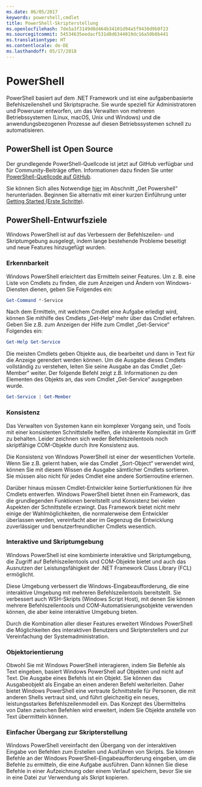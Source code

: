 ```yaml
---
ms.date: 06/05/2017
keywords: powershell,cmdlet
title: PowerShell-Skripterstellung
ms.openlocfilehash: 7de5a3f3149d8d464b34101d94a5f9430d9b0f23
ms.sourcegitcommit: 54534635eedacf531d8d6344019dc16a50b8b441
ms.translationtype: HT
ms.contentlocale: de-DE
ms.lasthandoff: 05/17/2018
---
```

# <a name="powershell"></a>PowerShell

PowerShell basiert auf dem .NET Framework und ist eine aufgabenbasierte Befehlszeilenshell und Skriptsprache. Sie wurde speziell für Administratoren und Poweruser entworfen, um das Verwalten von mehreren Betriebssystemen (Linux, macOS, Unix und Windows) und die anwendungsbezogenen Prozesse auf diesen Betriebssystemen schnell zu automatisieren.

## <a name="powershell-is-open-source"></a>PowerShell ist Open Source

Der grundlegende PowerShell-Quellcode ist jetzt auf GitHub verfügbar und für Community-Beiträge offen. Informationen dazu finden Sie unter [PowerShell-Quellcode auf GitHub](https://github.com/powershell/powershell).

Sie können Sich alles Notwendige [hier](https://github.com/PowerShell/PowerShell#get-powershell) im Abschnitt „Get Powershell“ herunterladen.
Beginnen Sie alternativ mit einer kurzen Einführung unter [Getting Started (Erste Schritte)](https://github.com/PowerShell/PowerShell/blob/master/docs/learning-powershell).

## <a name="powershell-design-goals"></a>PowerShell-Entwurfsziele
Windows PowerShell ist auf das Verbessern der Befehlszeilen- und Skriptumgebung ausgelegt, indem lange bestehende Probleme beseitigt und neue Features hinzugefügt wurden.

### <a name="discoverability"></a>Erkennbarkeit
Windows PowerShell erleichtert das Ermitteln seiner Features. Um z. B. eine Liste von Cmdlets zu finden, die zum Anzeigen und Ändern von Windows-Diensten dienen, geben Sie Folgendes ein:

```powershell
Get-Command *-Service
```

Nach dem Ermitteln, mit welchem Cmdlet eine Aufgabe erledigt wird, können Sie mithilfe des Cmdlets „Get-Help“ mehr über das Cmdlet erfahren. Geben Sie z.B. zum Anzeigen der Hilfe zum Cmdlet „Get-Service“ Folgendes ein:

```powershell
Get-Help Get-Service
```
Die meisten Cmdlets geben Objekte aus, die bearbeitet und dann in Text für die Anzeige gerendert werden können. Um die Ausgabe dieses Cmdlets vollständig zu verstehen, leiten Sie seine Ausgabe an das Cmdlet „Get-Member“ weiter. Der folgende Befehl zeigt z.B. Informationen zu den Elementen des Objekts an, das vom Cmdlet „Get-Service“ ausgegeben wurde.

```powershell
Get-Service | Get-Member
```

### <a name="consistency"></a>Konsistenz
Das Verwalten von Systemen kann ein komplexer Vorgang sein, und Tools mit einer konsistenten Schnittstelle helfen, die inhärente Komplexität im Griff zu behalten. Leider zeichnen sich weder Befehlszeilentools noch skriptfähige COM-Objekte durch ihre Konsistenz aus.

Die Konsistenz von Windows PowerShell ist einer der wesentlichen Vorteile. Wenn Sie z.B. gelernt haben, wie das Cmdlet „Sort-Object“ verwendet wird, können Sie mit diesem Wissen die Ausgabe sämtlicher Cmdlets sortieren. Sie müssen also nicht für jedes Cmdlet eine andere Sortierroutine erlernen.

Darüber hinaus müssen Cmdlet-Entwickler keine Sortierfunktionen für ihre Cmdlets entwerfen. Windows PowerShell bietet ihnen ein Framework, das die grundlegenden Funktionen bereitstellt und Konsistenz bei vielen Aspekten der Schnittstelle erzwingt. Das Framework bietet nicht mehr einige der Wahlmöglichkeiten, die normalerweise dem Entwickler überlassen werden, vereinfacht aber im Gegenzug die Entwicklung zuverlässiger und benutzerfreundlicher Cmdlets wesentlich.

### <a name="interactive-and-scripting-environments"></a>Interaktive und Skriptumgebung
Windows PowerShell ist eine kombinierte interaktive und Skriptumgebung, die Zugriff auf Befehlszeilentools und COM-Objekte bietet und auch das Ausnutzen der Leistungsfähigkeit der .NET Framework Class Library (FCL) ermöglicht.

Diese Umgebung verbessert die Windows-Eingabeaufforderung, die eine interaktive Umgebung mit mehreren Befehlszeilentools bereitstellt. Sie verbessert auch WSH-Skripts (Windows Script Host), mit denen Sie können mehrere Befehlszeilentools und COM-Automatisierungsobjekte verwenden können, die aber keine interaktive Umgebung bieten.

Durch die Kombination aller dieser Features erweitert Windows PowerShell die Möglichkeiten des interaktiven Benutzers und Skripterstellers und zur Vereinfachung der Systemadministration.

### <a name="object-orientation"></a>Objektorientierung
Obwohl Sie mit Windows PowerShell interagieren, indem Sie Befehle als Text eingeben, basiert Windows PowerShell auf Objekten und nicht auf Text. Die Ausgabe eines Befehls ist ein Objekt. Sie können das Ausgabeobjekt als Eingabe an einen anderen Befehl weiterleiten. Daher bietet Windows PowerShell eine vertraute Schnittstelle für Personen, die mit anderen Shells vertraut sind, und führt gleichzeitig ein neues, leistungsstarkes Befehlszeilenmodell ein. Das Konzept des Übermittelns von Daten zwischen Befehlen wird erweitert, indem Sie Objekte anstelle von Text übermitteln können.

### <a name="easy-transition-to-scripting"></a>Einfacher Übergang zur Skripterstellung
Windows PowerShell vereinfacht den Übergang von der interaktiven Eingabe von Befehlen zum Erstellen und Ausführen von Skripts. Sie können Befehle an der Windows PowerShell-Eingabeaufforderung eingeben, um die Befehle zu ermitteln, die eine Aufgabe ausführen. Dann können Sie diese Befehle in einer Aufzeichnung oder einem Verlauf speichern, bevor Sie sie in eine Datei zur Verwendung als Skript kopieren.
